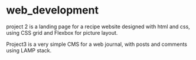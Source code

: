 # web_development
project 2 is a landing page for a recipe website designed with html and css, using CSS grid and Flexbox for picture layout.

Project3 is a very simple CMS for a web journal, with posts and comments using LAMP stack. 
